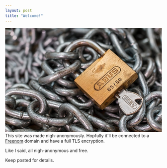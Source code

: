 ```yaml
---
layout: post
title: "Welcome!"
---
```

![Locks](/public/lock.jpg)
This site was made nigh-anonymously. Hopfully it'll be connected to a [Freenom](https://www.freenom.com) domain and have a full TLS encryption.

Like I said, all nigh-anonymous and free.

Keep posted for details.
